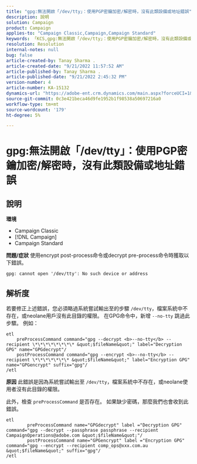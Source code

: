 ```yaml
---
title: "gpg:無法開啟「/dev/tty」：使用PGP密鑰加密/解密時，沒有此類設備或地址錯誤"
description: 說明
solution: Campaign
product: Campaign
applies-to: "Campaign Classic,Campaign,Campaign Standard"
keywords: 「KCS,gpg:無法開啟「/dev/tty」：使用PGP密鑰加密/解密時，沒有此類設備或地址錯誤"
resolution: Resolution
internal-notes: null
bug: false
article-created-by: Tanay Sharma .
article-created-date: "9/21/2022 11:57:52 AM"
article-published-by: Tanay Sharma .
article-published-date: "9/21/2022 2:45:32 PM"
version-number: 4
article-number: KA-15132
dynamics-url: "https://adobe-ent.crm.dynamics.com/main.aspx?forceUCI=1&pagetype=entityrecord&etn=knowledgearticle&id=16788499-a439-ed11-9db1-002248086735"
source-git-commit: 0c3e421beca46d9fe1952b1f98538a50697216a0
workflow-type: tm+mt
source-wordcount: '179'
ht-degree: 5%

---
```


# gpg:無法開啟「/dev/tty」：使用PGP密鑰加密/解密時，沒有此類設備或地址錯誤

## 說明

<b>環境</b>
- Campaign Classic
- [!DNL Campaign]
- Campaign Standard



<b>問題/症狀</b>
使用encrypt post-process命令或decrypt pre-process命令時獲取以下錯誤。


```
gpg: cannot open '/dev/tty': No such device or address
```





## 解析度


若要修正上述錯誤，您必須略過系統嘗試輸出至的步驟 `/dev/tty`，檔案系統中不存在，或neolane用戶沒有此目錄的權限。 在GPG命令中，新增 `--no-tty` 跳過此步驟。 例如：


```
etl
    preProcessCommand command="gpg --decrypt <b>--no-tty</b> --recipient \*\*\*\*\*\*\*\* &quot;$fileName&quot;" label="Decryption GPG" name="GPGdecrypt"/
    postProcessCommand command="gpg --encrypt <b>--no-tty</b> --recipient \*\*\*\*\*\*\* &quot;$fileName&quot;" label="Encryption GPG" name="GPGencrypt" suffix="gpg"/
/etl
```

<b>原因</b>
此錯誤是因為系統嘗試輸出至 `/dev/tty`，檔案系統中不存在，或neolane使用者沒有此目錄的權限。

此外，檢查 `preProcessCommand` 是否存在。 如果缺少密碼，那麼我們也會收到此錯誤。


```
etl
        preProcessCommand name="GPGdecrypt" label ="Decryption GPG" command="gpg --decrypt --passphrase passphrase --recipient CampaignOperations@adobe.com &quot;$fileName&quot;"/
        postProcessCommand name="GPGencrypt" label ="Encryption GPG" command="gpg --encrypt --recipient comp_ops@xxx.com.au &quot;$fileName&quot;" suffix="gpg"/
/etl
```

